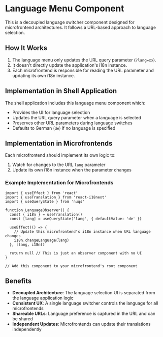 # Language Menu Component

This is a decoupled language switcher component designed for microfrontend architectures. It follows a URL-based approach to language selection.

## How It Works

1. The language menu only updates the URL query parameter (`?lang=xx`).
2. It doesn't directly update the application's i18n instance.
3. Each microfrontend is responsible for reading the URL parameter and updating its own i18n instance.

## Implementation in Shell Application

The shell application includes this language menu component which:

- Provides the UI for language selection
- Updates the URL query parameter when a language is selected
- Preserves other URL parameters during language switches
- Defaults to German (`de`) if no language is specified

## Implementation in Microfrontends

Each microfrontend should implement its own logic to:

1. Watch for changes to the URL `lang` parameter
2. Update its own i18n instance when the parameter changes

### Example Implementation for Microfrontends

```tsx
import { useEffect } from 'react'
import { useTranslation } from 'react-i18next'
import { useQueryState } from 'nuqs'

function LanguageObserver() {
  const { i18n } = useTranslation()
  const [lang] = useQueryState('lang', { defaultValue: 'de' })

  useEffect(() => {
    // Update this microfrontend's i18n instance when URL language changes
    i18n.changeLanguage(lang)
  }, [lang, i18n])

  return null // This is just an observer component with no UI
}

// Add this component to your microfrontend's root component
```

## Benefits

- **Decoupled Architecture**: The language selection UI is separated from the language application logic
- **Consistent UX**: A single language switcher controls the language for all microfrontends
- **Shareable URLs**: Language preference is captured in the URL and can be shared
- **Independent Updates**: Microfrontends can update their translations independently
